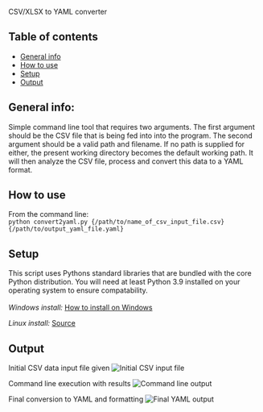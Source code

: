 CSV/XLSX to YAML converter

## Table of contents
* [General info](#general-info)
* [How to use](#how-to-use)
* [Setup](#setup)
* [Output](#output)

## General info:
Simple command line tool that requires two arguments. The first argument should be the CSV file that is being fed into
into the program. The second argument should be a valid path and filename. If no path is supplied for either, the present
working directory becomes the default working path. It will then analyze the CSV file, process and convert this data to a YAML format. 

## How to use
From the command line: <br>
```python convert2yaml.py {/path/to/name_of_csv_input_file.csv} {/path/to/output_yaml_file.yaml}```<br>


## Setup
This script uses Pythons standard libraries that are bundled with the core Python distribution. You will need at least Python 3.9 installed on your operating system to ensure compatability. 
<br><br>
<i>Windows install:</i>
<a href="https://www.tutorialspoint.com/how-to-install-python-in-windows">How to install on Windows</a>

<i>Linux install:</i>
<a href="https://www.python.org/downloads/release/python-3910/">Source</a>

## Output
Initial CSV data input file given
![Initial CSV input file](./assets/csv-before.png)

Command line execution with results
![Command line output](./assets/cli.png)

Final conversion to YAML and formatting
![Final YAML output](./assets/yaml_final.png)